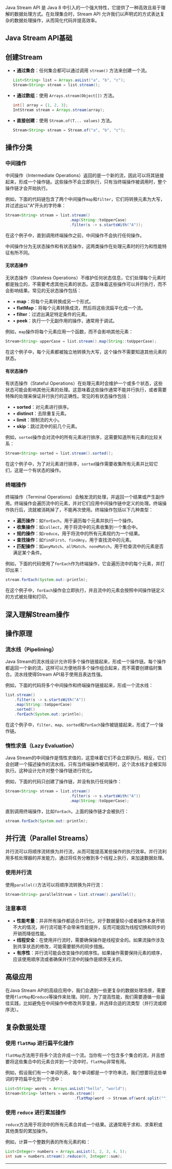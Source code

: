 Java Stream API 是 Java 8 中引入的一个强大特性，它提供了一种高效且易于理解的数据处理方式。在处理集合时，Stream API 允许我们以声明式的方式表达复杂的数据处理操作，从而简化代码并提高效率。

## Java Stream API基础

## 创建Stream

-   • **通过集合**：任何集合都可以通过调用 `stream()` 方法来创建一个流。
    
    ```java
    List<String> list = Arrays.asList("a", "b", "c");
    Stream<String> stream = list.stream();
    ```
    
-   • **通过数组**：使用 `Arrays.stream(Object[])` 方法。
    
    ```java
    int[] array = {1, 2, 3};
    IntStream stream = Arrays.stream(array);
    ```
    
-   • **直接创建**：使用 `Stream.of(T... values)` 方法。
    
    ```java
    Stream<String> stream = Stream.of("a", "b", "c");
    ```
    

## 操作分类

### 中间操作

中间操作（Intermediate Operations）返回的是一个新的流，因此可以将其链接起来，形成一个操作链。这些操作不会立即执行，只有当终端操作被调用时，整个操作链才会开始执行。

例如，下面的代码链包含了两个中间操作`map`和`filter`，它们将转换元素为大写，并过滤出以"A"开头的字符串：

```java
Stream<String> stream = list.stream()
							.map(String::toUpperCase)
							.filter(s -> s.startsWith("A"));
```

在这个例子中，直到调用终端操作之前，中间操作不会执行任何操作。

中间操作分为无状态操作和有状态操作，这两类操作在处理元素时的行为和性能特征有所不同。

#### 无状态操作

无状态操作（Stateless Operations）不维护任何状态信息，它们处理每个元素时都是独立的，不需要考虑其他元素的状态。这意味着这些操作可以并行执行，而不会影响结果。常见的无状态操作包括：

-   • **map**：将每个元素转换成另一个形式。
-   • **flatMap**：将每个元素转换成流，然后将这些流扁平化成一个流。
-   • **filter**：过滤出满足特定条件的元素。
-   • **peek**：执行一个无副作用的操作，通常用于调试。

例如，`map`操作将每个元素应用一个函数，而不会影响其他元素：

```java
Stream<String> upperCase = list.stream().map(String::toUpperCase);
```

在这个例子中，每个元素都被独立地转换为大写，这个操作不需要知道其他元素的状态。

#### 有状态操作

有状态操作（Stateful Operations）在处理元素时会维护一个或多个状态，这些状态可能会影响其他元素的处理。这意味着这些操作通常不能并行执行，或者需要特殊的处理来保证并行执行的正确性。常见的有状态操作包括：

-   • **sorted**：对元素进行排序。
-   • **distinct**：去除重复元素。
-   • **limit**：限制流的大小。
-   • **skip**：跳过流中的前几个元素。

例如，`sorted`操作会对流中的所有元素进行排序，这需要知道所有元素的比较关系：

```java
Stream<String> sorted = list.stream().sorted();
```

在这个例子中，为了对元素进行排序，`sorted`操作需要收集所有元素并比较它们，这是一个有状态的操作。

### 终端操作

终端操作（Terminal Operations）会触发流的处理，并返回一个结果或产生副作用。终端操作会遍历流中的元素，并对它们应用中间操作链中定义的处理。终端操作执行后，流就被消耗掉了，不能再次使用。终端操作包括以下几种类型：

-   • **遍历操作**：如`forEach`，用于遍历每个元素并执行一个操作。
-   • **收集操作**：如`collect`，用于将流中的元素收集到一个集合中。
-   • **规约操作**：如`reduce`，用于将流中的所有元素规约为一个结果。
-   • **查找操作**：如`findFirst`、`findAny`，用于查找流中的元素。
-   • **匹配操作**：如`anyMatch`、`allMatch`、`noneMatch`，用于检查流中的元素是否满足某个条件。

例如，下面的代码使用了`forEach`作为终端操作，它会遍历流中的每个元素，并打印出来：

```java
stream.forEach(System.out::println);
```

在这个例子中，`forEach`操作会立即执行，并且流中的元素会按照中间操作链定义的方式被处理和打印。

## 深入理解Stream操作

## 操作原理

### 流水线（Pipelining）

Java Stream的流水线设计允许将多个操作链接起来，形成一个操作链。每个操作都返回一个新的流，这样可以方便地将多个操作组合起来，而不需要创建临时集合。流水线使得Stream API易于使用且表达性强。

例如，下面的代码将多个中间操作和终端操作链接起来，形成一个流水线：

```java
list.stream()
	.filter(s -> s.startsWith("A"))
	.map(String::toUpperCase)
	.sorted()
	.forEach(System.out::println);
```

在这个例子中，`filter`、`map`、`sorted`和`forEach`操作被链接起来，形成了一个操作链。

### 惰性求值（Lazy Evaluation）

Java Stream的中间操作是惰性求值的，这意味着它们不会立即执行。相反，它们会创建一个描述操作的流水线，只有当终端操作被调用时，这个流水线才会被实际执行。这种设计允许对整个操作链进行优化。

例如，下面的代码只创建了操作链，并没有执行任何操作：

```java
Stream<String> stream = list.stream()
							.filter(s -> s.startsWith("A"))
							.map(String::toUpperCase);
```

直到调用终端操作，比如`forEach`，上面的操作链才会被执行：

```java
stream.forEach(System.out::println);
```

## 并行流（Parallel Streams）

并行流可以将顺序流转换为并行流，从而可能提高某些操作的执行效率。并行流利用多核处理器的并发能力，通过将任务分散到多个线程上执行，来加速数据处理。

### 使用并行流

使用`parallel()`方法可以将顺序流转换为并行流：

```java
Stream<String> parallelStream = list.stream().parallel();
```

### 注意事项

-   • **性能考量**：并非所有操作都适合并行化。对于数据量较小或者操作本身开销不大的情况，并行流可能不会带来性能提升，反而可能因为线程切换和同步的开销而降低性能。
-   • **线程安全**：在使用并行流时，需要确保操作是线程安全的。如果流操作涉及到共享状态的修改，可能需要额外的同步措施。
-   • **有序性**：并行流可能会改变操作的顺序性。如果操作需要保持元素的顺序，应该使用顺序流或者确保并行流中的操作是顺序无关的。

## 高级应用

在Java Stream API的高级应用中，我们会遇到一些更复杂的数据处理场景，需要使用`flatMap`和`reduce`等操作来处理。同时，为了提高性能，我们需要遵循一些最佳实践，比如避免在中间操作中修改共享变量，并选择合适的流类型（并行流或顺序流）。

## 复杂数据处理

### 使用 `flatMap` 进行扁平化操作

`flatMap`方法用于将多个流合并成一个流。当你有一个包含多个集合的流，并且想要将这些集合中的元素合并到一个流中时，`flatMap`非常有用。

例如，假设我们有一个单词列表，每个单词都是一个字符串流，我们想要将这些单词的字符扁平化到一个流中：

```java
List<String> words = Arrays.asList("hello", "world");
Stream<String> letters = words.stream()
                              .flatMap(word -> Stream.of(word.split("")));
```

### 使用 `reduce` 进行累加操作

`reduce`方法用于将流中的所有元素合并成一个结果。这通常用于求和、求乘积或其他类型的累加操作。

例如，计算一个整数列表的所有元素的和：

```java
List<Integer> numbers = Arrays.asList(1, 2, 3, 4, 5);
int sum = numbers.stream().reduce(0, Integer::sum);
```

___
